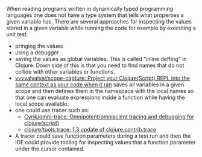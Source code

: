 When reading programs written in dynamically typed programming languages one does not have a type system that tells what properties a given variable has. There are several approaches for inspecting the values stored in a given variable while running the code for example by executing a unit test.
- pringing the values
- using a debugger
- saving the values as global variables. This is called "inline deffing" in Clojure. Down side of this is that you need to find names that do not collide with other variables or functions.
-  [vvvvalvalval/scope-capture: Project your Clojure(Script) REPL into the same context as your code when it ran](https://github.com/vvvvalvalval/scope-capture) saves all variables in a given scope and then defines them in the namespace with the local names so that one can evaluate expressions inside a function while having the local scope available. 
-  one could use tracer such as:
	-  [Cyrik/omni-trace: Omnipotent/omniscient tracing and debugging for clojure(script)](https://github.com/Cyrik/omni-trace)
	-  [clojure/tools.trace: 1.3 update of clojure.contrib.trace](https://github.com/clojure/tools.trace)
-  A tracer could save function parameters during a test run and then the IDE could provide tooling for inspecting values that a function parameter under the cursor contained.